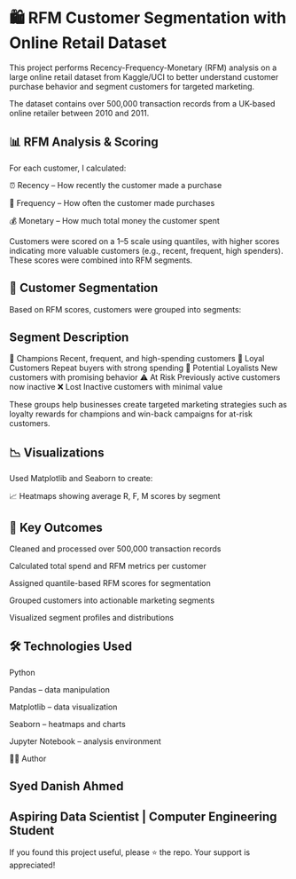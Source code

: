 # 🛍️ RFM Customer Segmentation with Online Retail Dataset
This project performs Recency-Frequency-Monetary (RFM) analysis on a large online retail dataset from Kaggle/UCI to better understand customer purchase behavior and segment customers for targeted marketing.

The dataset contains over 500,000 transaction records from a UK-based online retailer between 2010 and 2011.

## 📊 RFM Analysis & Scoring
For each customer, I calculated:

⏰ Recency – How recently the customer made a purchase

🔄 Frequency – How often the customer made purchases

💰 Monetary – How much total money the customer spent

Customers were scored on a 1–5 scale using quantiles, with higher scores indicating more valuable customers (e.g., recent, frequent, high spenders). These scores were combined into RFM segments.

## 🛒 Customer Segmentation
Based on RFM scores, customers were grouped into segments:

## Segment	Description
🥇 Champions	Recent, frequent, and high-spending customers
🎯 Loyal Customers	Repeat buyers with strong spending
🔎 Potential Loyalists	New customers with promising behavior
⚠️ At Risk	Previously active customers now inactive
❌ Lost	Inactive customers with minimal value

These groups help businesses create targeted marketing strategies such as loyalty rewards for champions and win-back campaigns for at-risk customers.

## 📉 Visualizations
Used Matplotlib and Seaborn to create:

📈 Heatmaps showing average R, F, M scores by segment

## 🎯 Key Outcomes
Cleaned and processed over 500,000 transaction records

Calculated total spend and RFM metrics per customer

Assigned quantile-based RFM scores for segmentation

Grouped customers into actionable marketing segments

Visualized segment profiles and distributions

## 🛠️ Technologies Used
Python

Pandas – data manipulation

Matplotlib – data visualization

Seaborn – heatmaps and charts

Jupyter Notebook – analysis environment

👨‍💻 Author
## Syed Danish Ahmed
## Aspiring Data Scientist | Computer Engineering Student

If you found this project useful, please ⭐ the repo. Your support is appreciated!
